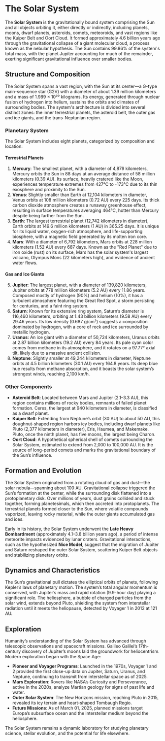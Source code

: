 # The Solar System

The **Solar System** is the gravitationally bound system comprising the Sun and all objects orbiting it, either directly or indirectly, including planets, moons, dwarf planets, asteroids, comets, meteoroids, and vast regions like the Kuiper Belt and Oort Cloud. It formed approximately 4.6 billion years ago through the gravitational collapse of a giant molecular cloud, a process known as the nebular hypothesis. The Sun contains 99.86% of the system's total mass, with the planet Jupiter accounting for much of the remainder, exerting significant gravitational influence over smaller bodies.

## Structure and Composition

The Solar System spans a vast region, with the Sun at its center—a G-type main-sequence star (G2V) with a diameter of about 1.39 million kilometers and a mass of 1.989 × 10³⁰ kilograms. Its energy, generated through nuclear fusion of hydrogen into helium, sustains the orbits and climates of surrounding bodies. The system's architecture is divided into several distinct zones: the inner terrestrial planets, the asteroid belt, the outer gas and ice giants, and the trans-Neptunian region.

### Planetary System

The Solar System includes eight planets, categorized by composition and location:

#### Terrestrial Planets
1. **Mercury**: The smallest planet, with a diameter of 4,879 kilometers, Mercury orbits the Sun in 88 days at an average distance of 58 million kilometers (0.39 AU). Its surface, heavily cratered like the Moon, experiences temperature extremes from 427°C to -173°C due to its thin exosphere and proximity to the Sun.
2. **Venus**: Slightly smaller than Earth at 12,104 kilometers in diameter, Venus orbits at 108 million kilometers (0.72 AU) every 225 days. Its thick carbon dioxide atmosphere creates a runaway greenhouse effect, resulting in surface temperatures averaging 464°C, hotter than Mercury despite being farther from the Sun.
3. **Earth**: The largest terrestrial planet (12,742 kilometers in diameter), Earth orbits at 149.6 million kilometers (1 AU) in 365.25 days. It is unique for its liquid water, oxygen-rich atmosphere, and life-supporting biosphere, with a magnetic field generated by its molten iron core.
4. **Mars**: With a diameter of 6,792 kilometers, Mars orbits at 228 million kilometers (1.52 AU) every 687 days. Known as the "Red Planet" due to iron oxide (rust) on its surface, Mars has the solar system's largest volcano, Olympus Mons (22 kilometers high), and evidence of ancient water flows.

#### Gas and Ice Giants
5. **Jupiter**: The largest planet, with a diameter of 139,820 kilometers, Jupiter orbits at 778 million kilometers (5.2 AU) every 11.86 years. Composed mostly of hydrogen (90%) and helium (10%), it has a turbulent atmosphere featuring the Great Red Spot, a storm persisting for centuries, and a faint ring system.
6. **Saturn**: Known for its extensive ring system, Saturn’s diameter is 116,460 kilometers, orbiting at 1.43 billion kilometers (9.58 AU) every 29.46 years. Its low density (0.687 g/cm³) suggests a composition dominated by hydrogen, with a core of rock and ice surrounded by metallic hydrogen.
7. **Uranus**: An ice giant with a diameter of 50,724 kilometers, Uranus orbits at 2.87 billion kilometers (19.2 AU) every 84 years. Its pale cyan color comes from methane in its atmosphere, and it rotates on a 97.77° axial tilt, likely due to a massive ancient collision.
8. **Neptune**: Slightly smaller at 49,244 kilometers in diameter, Neptune orbits at 4.5 billion kilometers (30.1 AU) every 164.8 years. Its deep blue hue results from methane absorption, and it boasts the solar system’s strongest winds, reaching 2,100 km/h.

### Other Components

- **Asteroid Belt**: Located between Mars and Jupiter (2.1–3.3 AU), this region contains millions of rocky bodies, remnants of failed planet formation. Ceres, the largest at 940 kilometers in diameter, is classified as a dwarf planet.
- **Kuiper Belt**: Extending from Neptune’s orbit (30 AU) to about 50 AU, this doughnut-shaped region harbors icy bodies, including dwarf planets like Pluto (2,377 kilometers in diameter), Eris, Haumea, and Makemake. Pluto, once the ninth planet, has five moons, the largest being Charon.
- **Oort Cloud**: A hypothetical spherical shell of comets surrounding the Solar System, estimated to extend from 2,000 to 100,000 AU. It is the source of long-period comets and marks the gravitational boundary of the Sun’s influence.

## Formation and Evolution

The Solar System originated from a rotating cloud of gas and dust—the solar nebula—spanning about 100 AU. Gravitational collapse triggered the Sun’s formation at the center, while the surrounding disk flattened into a protoplanetary disk. Over millions of years, dust grains collided and stuck together, forming planetesimals, which then accreted into protoplanets. The terrestrial planets formed closer to the Sun, where volatile compounds vaporized, leaving rocky material, while the outer giants accumulated gas and ices.

Early in its history, the Solar System underwent the **Late Heavy Bombardment** (approximately 4.1–3.8 billion years ago), a period of intense meteorite impacts evidenced by lunar craters. Gravitational interactions, such as the hypothesized **Nice Model**, suggest that the migration of Jupiter and Saturn reshaped the outer Solar System, scattering Kuiper Belt objects and stabilizing planetary orbits.

## Dynamics and Characteristics

The Sun’s gravitational pull dictates the elliptical orbits of planets, following Kepler’s laws of planetary motion. The system’s total angular momentum is conserved, with Jupiter’s mass and rapid rotation (9.9-hour day) playing a significant role. The heliosphere, a bubble of charged particles from the solar wind, extends beyond Pluto, shielding the system from interstellar radiation until it meets the heliopause, detected by Voyager 1 in 2012 at 121 AU.

## Exploration

Humanity’s understanding of the Solar System has advanced through telescopic observations and spacecraft missions. Galileo Galilei’s 17th-century discovery of Jupiter’s moons laid the groundwork for heliocentrism. Modern exploration began with the Space Age:
- **Pioneer and Voyager Programs**: Launched in the 1970s, Voyager 1 and 2 provided the first close-up data on Jupiter, Saturn, Uranus, and Neptune, continuing to transmit from interstellar space as of 2025.
- **Mars Exploration**: Rovers like NASA’s Curiosity and Perseverance, active in the 2020s, analyze Martian geology for signs of past life and water.
- **Outer Solar System**: The New Horizons mission, reaching Pluto in 2015, revealed its icy terrain and heart-shaped Tombaugh Regio.
- **Future Missions**: As of March 01, 2025, planned missions target Europa’s subsurface ocean and the interstellar medium beyond the heliosphere.

The Solar System remains a dynamic laboratory for studying planetary science, stellar evolution, and the potential for life elsewhere.
